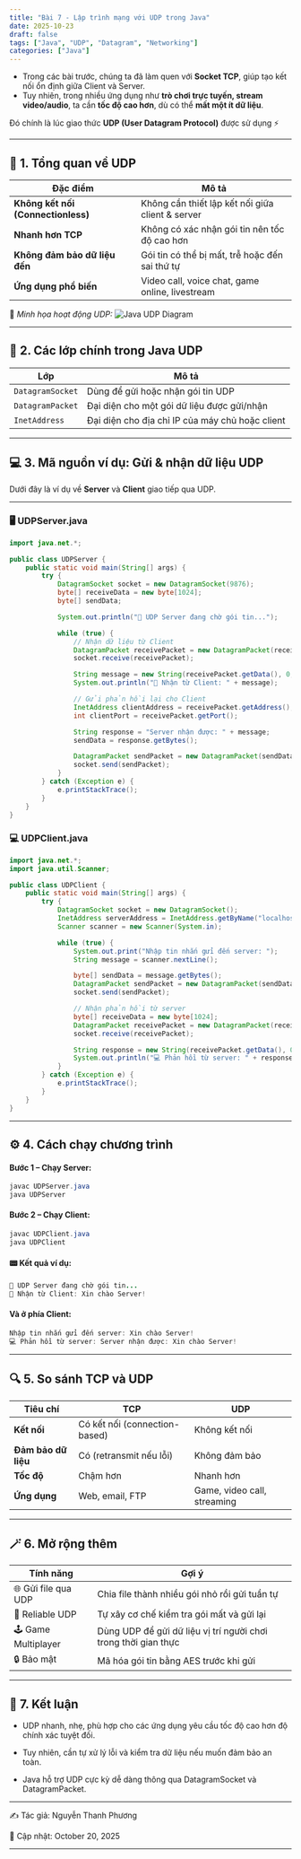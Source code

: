 ```yaml
---
title: "Bài 7 - Lập trình mạng với UDP trong Java"
date: 2025-10-23
draft: false
tags: ["Java", "UDP", "Datagram", "Networking"]
categories: ["Java"]
---
```


- Trong các bài trước, chúng ta đã làm quen với **Socket TCP**, giúp tạo kết nối ổn định giữa Client và Server.  
- Tuy nhiên, trong nhiều ứng dụng như **trò chơi trực tuyến, stream video/audio**, ta cần **tốc độ cao hơn**, dù có thể **mất một ít dữ liệu**.

Đó chính là lúc giao thức **UDP (User Datagram Protocol)** được sử dụng ⚡

---

## 🧠 1. Tổng quan về UDP

| Đặc điểm | Mô tả |
|-----------|--------|
| **Không kết nối (Connectionless)** | Không cần thiết lập kết nối giữa client & server |
| **Nhanh hơn TCP** | Không có xác nhận gói tin nên tốc độ cao hơn |
| **Không đảm bảo dữ liệu đến** | Gói tin có thể bị mất, trễ hoặc đến sai thứ tự |
| **Ứng dụng phổ biến** | Video call, voice chat, game online, livestream |

📸 *Minh họa hoạt động UDP:*
![Java UDP Diagram](../images/java-udp-diagram.png)

---

## 🧩 2. Các lớp chính trong Java UDP

| Lớp | Mô tả |
|------|--------|
| `DatagramSocket` | Dùng để gửi hoặc nhận gói tin UDP |
| `DatagramPacket` | Đại diện cho một gói dữ liệu được gửi/nhận |
| `InetAddress` | Đại diện cho địa chỉ IP của máy chủ hoặc client |

---

## 💻 3. Mã nguồn ví dụ: Gửi & nhận dữ liệu UDP

Dưới đây là ví dụ về **Server** và **Client** giao tiếp qua UDP.

---

### 🖥️ UDPServer.java

```java
import java.net.*;

public class UDPServer {
    public static void main(String[] args) {
        try {
            DatagramSocket socket = new DatagramSocket(9876);
            byte[] receiveData = new byte[1024];
            byte[] sendData;

            System.out.println("💬 UDP Server đang chờ gói tin...");

            while (true) {
                // Nhận dữ liệu từ Client
                DatagramPacket receivePacket = new DatagramPacket(receiveData, receiveData.length);
                socket.receive(receivePacket);

                String message = new String(receivePacket.getData(), 0, receivePacket.getLength());
                System.out.println("📩 Nhận từ Client: " + message);

                // Gửi phản hồi lại cho Client
                InetAddress clientAddress = receivePacket.getAddress();
                int clientPort = receivePacket.getPort();

                String response = "Server nhận được: " + message;
                sendData = response.getBytes();

                DatagramPacket sendPacket = new DatagramPacket(sendData, sendData.length, clientAddress, clientPort);
                socket.send(sendPacket);
            }
        } catch (Exception e) {
            e.printStackTrace();
        }
    }
}
```

### 💻 UDPClient.java

```java
import java.net.*;
import java.util.Scanner;

public class UDPClient {
    public static void main(String[] args) {
        try {
            DatagramSocket socket = new DatagramSocket();
            InetAddress serverAddress = InetAddress.getByName("localhost");
            Scanner scanner = new Scanner(System.in);

            while (true) {
                System.out.print("Nhập tin nhắn gửi đến server: ");
                String message = scanner.nextLine();

                byte[] sendData = message.getBytes();
                DatagramPacket sendPacket = new DatagramPacket(sendData, sendData.length, serverAddress, 9876);
                socket.send(sendPacket);

                // Nhận phản hồi từ server
                byte[] receiveData = new byte[1024];
                DatagramPacket receivePacket = new DatagramPacket(receiveData, receiveData.length);
                socket.receive(receivePacket);

                String response = new String(receivePacket.getData(), 0, receivePacket.getLength());
                System.out.println("💻 Phản hồi từ server: " + response);
            }
        } catch (Exception e) {
            e.printStackTrace();
        }
    }
}
```
---
## ⚙️ 4. Cách chạy chương trình

#### Bước 1 – Chạy Server:

```java
javac UDPServer.java
java UDPServer
```

#### Bước 2 – Chạy Client:
```java
javac UDPClient.java
java UDPClient
```
#### 📟 Kết quả ví dụ:
```java
💬 UDP Server đang chờ gói tin...
📩 Nhận từ Client: Xin chào Server!
```

#### Và ở phía Client:
```java
Nhập tin nhắn gửi đến server: Xin chào Server!
💻 Phản hồi từ server: Server nhận được: Xin chào Server!
```

---

## 🔍 5. So sánh TCP và UDP

| Tiêu chí            | TCP                           | UDP                         |
| ------------------- | ----------------------------- | --------------------------- |
| **Kết nối**         | Có kết nối (connection-based) | Không kết nối               |
| **Đảm bảo dữ liệu** | Có (retransmit nếu lỗi)       | Không đảm bảo               |
| **Tốc độ**          | Chậm hơn                      | Nhanh hơn                   |
| **Ứng dụng**        | Web, email, FTP               | Game, video call, streaming |

---

## 🪄 6. Mở rộng thêm

| Tính năng            | Gợi ý                                                          |
| -------------------- | -------------------------------------------------------------- |
| 🌐 Gửi file qua UDP  | Chia file thành nhiều gói nhỏ rồi gửi tuần tự                  |
| 🧠 Reliable UDP      | Tự xây cơ chế kiểm tra gói mất và gửi lại                      |
| 🕹️ Game Multiplayer | Dùng UDP để gửi dữ liệu vị trí người chơi trong thời gian thực |
| 🔒 Bảo mật           | Mã hóa gói tin bằng AES trước khi gửi                          |

---

## 🏁 7. Kết luận

- UDP nhanh, nhẹ, phù hợp cho các ứng dụng yêu cầu tốc độ cao hơn độ chính xác tuyệt đối.

- Tuy nhiên, cần tự xử lý lỗi và kiểm tra dữ liệu nếu muốn đảm bảo an toàn.

- Java hỗ trợ UDP cực kỳ dễ dàng thông qua DatagramSocket và DatagramPacket.

---

✍️ Tác giả: Nguyễn Thanh Phương

📅 Cập nhật: October 20, 2025

---